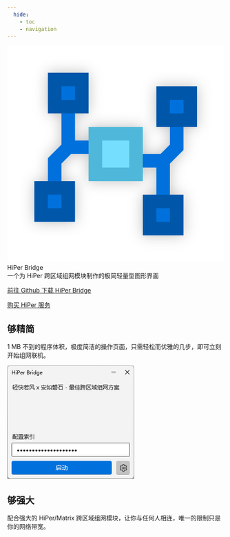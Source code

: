 ```yaml
---
  hide:
    - toc
    - navigation
---
```


<link rel="stylesheet" href="assets/index.css" />

<div class="title">
    
<img src="assets/hb-icon.svg" />

<div>
  <div class="name">HiPer Bridge</div>
  <div>一个为 HiPer 跨区域组网模块制作的极简轻量型图形界面</div>
</div>

<a href="https://github.com/Steve-xmh/HiPerBridge/releases/latest">前往 Github 下载 HiPer Bridge</a>
<div></div>
<a href="https://mcer.cn/">购买 HiPer 服务</a>

</div>

## 够精简

1 MB 不到的程序体积，极度简洁的操作页面，只需轻松而优雅的几步，即可立刻开始组网联机。


<div class="showcase">

<img src="./assets/showcase-1.png">

</div>

## 够强大

配合强大的 HiPer/Matrix 跨区域组网模块，让你与任何人相连，唯一的限制只是你的网络带宽。

<!-- 为了不让标题改变留一个空标题在底下 -->
# 
